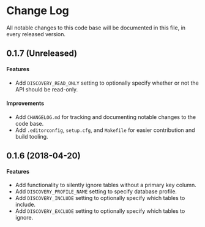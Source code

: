 # Change Log

All notable changes to this code base will be documented in this file, in every released version.

## 0.1.7 (Unreleased)

#### Features

- Add `DISCOVERY_READ_ONLY` setting to optionally specify whether or not the API should be read-only.

#### Improvements

- Add `CHANGELOG.md` for tracking and documenting notable changes to the code base.
- Add `.editorconfig`, `setup.cfg`, and `Makefile` for easier contribution and build tooling.

## 0.1.6 (2018-04-20)

#### Features

- Add functionality to silently ignore tables without a primary key column.
- Add `DISCOVERY_PROFILE_NAME` setting to specify database profile.
- Add `DISCOVERY_INCLUDE` setting to optionally specify which tables to include.
- Add `DISCOVERY_EXCLUDE` setting to optionally specify which tables to ignore.
